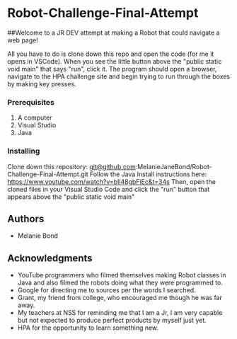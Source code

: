 # Robot-Challenge-Final-Attempt
##Welcome to a JR DEV attempt at making a Robot that could navigate a web page!

All you have to do is clone down this repo and open the code (for me it opens in VSCode).
When you see the little button above the "public static void main" that says "run", click it.
The program should open a browser, navigate to the HPA challenge site and begin trying to run
through the boxes by making key presses.

### Prerequisites

1. A computer
2. Visual Studio
3. Java

### Installing

Clone down this repository:
git@github.com:MelanieJaneBond/Robot-Challenge-Final-Attempt.git
Follow the Java Install instructions here:
https://www.youtube.com/watch?v=bIl48gbFiEc&t=34s
Then, open the cloned files in your Visual Studio Code and click
the "run" button that appears above the "public static void main"

## Authors

* Melanie Bond

## Acknowledgments

* YouTube programmers who filmed themselves making Robot classes in Java and also filmed the robots doing what they were programmed to.
* Google for directing me to sources per the words I searched.
* Grant, my friend from college, who encouraged me though he was far away.
* My teachers at NSS for reminding me that I am a Jr, I am very capable but not expected to produce perfect products by myself just yet.
* HPA for the opportunity to learn something new.
